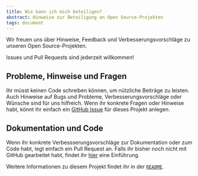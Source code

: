 ```yaml
---
title: Wie kann ich mich beteiligen?
abstract: Hinweise zur Beteiligung an Open Source-Projekten
tags: document
---
```


Wir freuen uns über Hinweise, Feedback und Verbesserungsvorschläge zu unseren Open Source-Projekten.

Issues und Pull Requests sind jederzeit willkommen!

## Probleme, Hinweise und Fragen

Ihr müsst keinen Code schreiben können, um nützliche Beiträge zu leisten. Auch Hinweise auf Bugs und Probleme, Verbesserungsvorschläge oder Wünsche sind für uns hilfreich. Wenn ihr konkrete Fragen oder Hinweise habt, könnt ihr einfach ein <a href="https://help.github.com/articles/creating-an-issue/" target="_blank" rel="noopener noreferrer">GitHub Issue</a> für dieses Projekt anlegen.

## Dokumentation und Code

Wenn ihr konkrete Verbessserungsvorschläge zur Dokumentation oder zum Code habt, legt einfach ein Pull Request an. Falls ihr bisher noch nicht mit GitHub gearbeitet habt, findet ihr <a href="https://guides.github.com/introduction/flow/" target="_blank" rel="noopener noreferrer">hier</a> eine Einführung.

Weitere Informationen zu diesem Projekt findet ihr in der <a href="https://github.com/technologiestiftung/berlin-open-source-portal/blob/main/README.md" target="_blank" rel="noopener noreferrer">`README`</a>.
